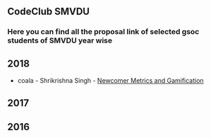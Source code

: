 ## CodeClub SMVDU

### Here you can find all the proposal link of selected gsoc students of SMVDU year wise

## 2018

- coala - Shrikrishna Singh - [Newcomer Metrics and Gamification](https://docs.google.com/document/d/13XtTEC5VYwLnuHnRiAU1YcZ9CHOhSYD0qJ4VnPPp4_c/edit)

## 2017

## 2016
